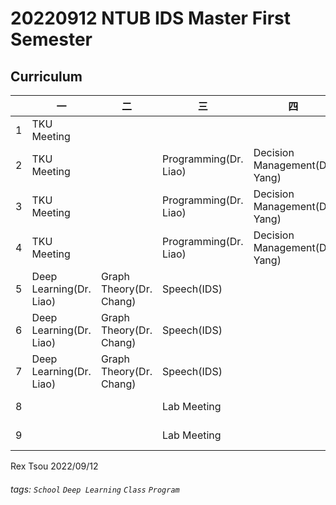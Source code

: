 # 20220912 NTUB IDS Master First Semester

Curriculum
---
|  | 一 | 二 | 三 | 四 | 五 |
| -------- | -------- | -------- | -------- | -------- | -------- |
| 1     | TKU Meeting     |      |      |      |      |
| 2     | TKU Meeting     |      |  Programming(Dr. Liao)    | Decision Management(Dr. Yang)     |      |
| 3     | TKU Meeting     |      |  Programming(Dr. Liao)    | Decision Management(Dr. Yang)     |      |
| 4     | TKU Meeting     |      |  Programming(Dr. Liao)    | Decision Management(Dr. Yang)     |      |
| 5     | Deep Learning(Dr. Liao)     | Graph Theory(Dr. Chang)     | Speech(IDS)     |      | TKU Meeting     |
| 6     | Deep Learning(Dr. Liao)     | Graph Theory(Dr. Chang)     | Speech(IDS)     |      | TKU Meeting     |
| 7     | Deep Learning(Dr. Liao)     | Graph Theory(Dr. Chang)     | Speech(IDS)     |      | TKU Meeting     |
| 8     |      |      | Lab Meeting     |      | TKU Meeting     |
| 9     |      |      | Lab Meeting     |      | TKU Meeting     |



Rex Tsou 2022/09/12

###### tags: `School` `Deep Learning` `Class` `Program`